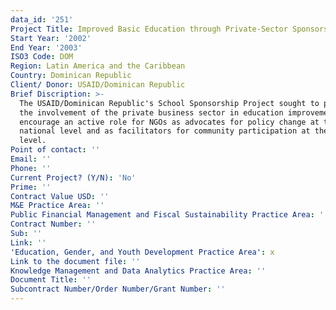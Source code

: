 ```yaml
---
data_id: '251'
Project Title: Improved Basic Education through Private-Sector Sponsorship of Public Schools
Start Year: '2002'
End Year: '2003'
ISO3 Code: DOM
Region: Latin America and the Caribbean
Country: Dominican Republic
Client/ Donor: USAID/Dominican Republic
Brief Discription: >-
  The USAID/Dominican Republic's School Sponsorship Project sought to promote
  the involvement of the private business sector in education improvement, and
  encourage an active role for NGOs as advocates for policy change at the
  national level and as facilitators for community participation at the school
  level.
Point of contact: ''
Email: ''
Phone: ''
Current Project? (Y/N): 'No'
Prime: ''
Contract Value USD: ''
M&E Practice Area: ''
Public Financial Management and Fiscal Sustainability Practice Area: ''
Contract Number: ''
Sub: ''
Link: ''
'Education, Gender, and Youth Development Practice Area': x
Link to the document file: ''
Knowledge Management and Data Analytics Practice Area: ''
Document Title: ''
Subcontract Number/Order Number/Grant Number: ''
---
```


